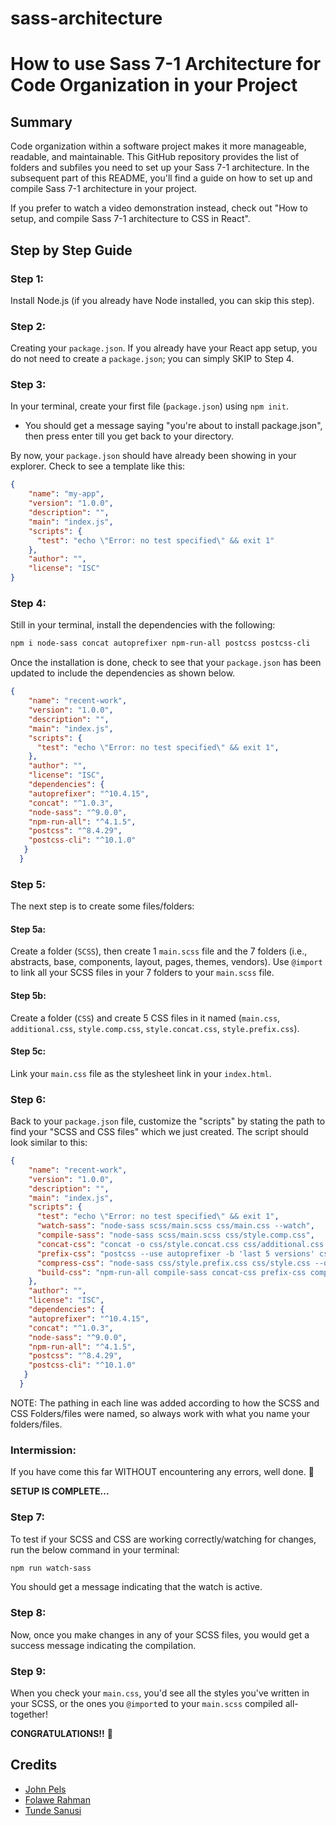 # sass-architecture


# How to use Sass 7-1 Architecture for Code Organization in your Project

## Summary
Code organization within a software project makes it more manageable, readable, and maintainable. This GitHub repository provides the list of folders and subfiles you need to set up your Sass 7-1 architecture. In the subsequent part of this README, you'll find a guide on how to set up and compile Sass 7-1 architecture in your project.

If you prefer to watch a video demonstration instead, check out "How to setup, and compile Sass 7-1 architecture to CSS in React".

## Step by Step Guide

### Step 1:
Install Node.js (if you already have Node installed, you can skip this step).

### Step 2:
Creating your `package.json`. If you already have your React app setup, you do not need to create a `package.json`; you can simply SKIP to Step 4.

### Step 3:
In your terminal, create your first file (`package.json`) using `npm init`.
- You should get a message saying "you're about to install package.json", then press enter till you get back to your directory.

By now, your `package.json` should have already been showing in your explorer. Check to see a template like this:
```json
{
    "name": "my-app", 
    "version": "1.0.0",
    "description": "",
    "main": "index.js",
    "scripts": {
      "test": "echo \"Error: no test specified\" && exit 1"
    },
    "author": "",
    "license": "ISC"
}
```

### Step 4:
Still in your terminal, install the dependencies with the following:
```bash
npm i node-sass concat autoprefixer npm-run-all postcss postcss-cli
```
Once the installation is done, check to see that your `package.json` has been updated to include the dependencies as shown below.

```json
{
    "name": "recent-work", 
    "version": "1.0.0",
    "description": "",
    "main": "index.js",
    "scripts": {
      "test": "echo \"Error: no test specified\" && exit 1",
    },
    "author": "",
    "license": "ISC",
    "dependencies": {
    "autoprefixer": "^10.4.15",
    "concat": "^1.0.3",
    "node-sass": "^9.0.0",
    "npm-run-all": "^4.1.5",
    "postcss": "^8.4.29",
    "postcss-cli": "^10.1.0"
   }
  }
```


### Step 5:
The next step is to create some files/folders:

#### Step 5a:
Create a folder (`SCSS`), then create 1 `main.scss` file and the 7 folders (i.e., abstracts, base, components, layout, pages, themes, vendors). Use `@import` to link all your SCSS files in your 7 folders to your `main.scss` file.

#### Step 5b:
Create a folder (`CSS`) and create 5 CSS files in it named (`main.css`, `additional.css`, `style.comp.css`, `style.concat.css`, `style.prefix.css`).

#### Step 5c:
Link your `main.css` file as the stylesheet link in your `index.html`.

### Step 6:
Back to your `package.json` file, customize the "scripts" by stating the path to find your "SCSS and CSS files" which we just created. The script should look similar to this:


```json
{
    "name": "recent-work", 
    "version": "1.0.0",
    "description": "",
    "main": "index.js",
    "scripts": {
      "test": "echo \"Error: no test specified\" && exit 1",
      "watch-sass": "node-sass scss/main.scss css/main.css --watch",
      "compile-sass": "node-sass scss/main.scss css/style.comp.css",
      "concat-css": "concat -o css/style.concat.css css/additional.css dist/style.comp.css",
      "prefix-css": "postcss --use autoprefixer -b 'last 5 versions' css/style.concat.css -o css/style.prefix.css",
      "compress-css": "node-sass css/style.prefix.css css/style.css --output-style compressed",
      "build-css": "npm-run-all compile-sass concat-css prefix-css compress-css"
    },
    "author": "",
    "license": "ISC",
    "dependencies": {
    "autoprefixer": "^10.4.15",
    "concat": "^1.0.3",
    "node-sass": "^9.0.0",
    "npm-run-all": "^4.1.5",
    "postcss": "^8.4.29",
    "postcss-cli": "^10.1.0"
   }
  }
```

NOTE: The pathing in each line was added according to how the SCSS and CSS Folders/files were named, so always work with what you name your folders/files.


### Intermission:
If you have come this far WITHOUT encountering any errors, well done. 🎉

**SETUP IS COMPLETE...**

### Step 7:
To test if your SCSS and CSS are working correctly/watching for changes, run the below command in your terminal:
```bash
npm run watch-sass
```
You should get a message indicating that the watch is active.

### Step 8:
Now, once you make changes in any of your SCSS files, you would get a success message indicating the compilation.

### Step 9:
When you check your `main.css`, you'd see all the styles you've written in your SCSS, or the ones you `@import`ed to your `main.scss` compiled all-together!

**CONGRATULATIONS!!** 🎉

## Credits
- [John Pels](https://github.com/John-pels)
- [Folawe Rahman](https://github.com/folawerahman) 
- [Tunde Sanusi](https://github.com/tuhamworld)
```

